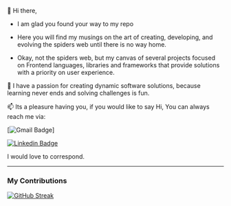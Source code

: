 👋   Hi there,

 -   I am glad you found your way to my repo
 
 -   Here you will find my musings on the art of creating, developing, and evolving the spiders web until there is no way home. 

 -   Okay, not the spiders web, but my canvas of several projects focused on Frontend languages, libraries and frameworks 
     that provide solutions with a priority on user experience.
 
💞️ I have a passion for creating dynamic software solutions, 
   because learning never ends and solving challenges is fun.

📫 Its a pleasure having you, 
    if you would like to say Hi,
      You can always reach me via:

    
[![Gmail Badge](https://img.shields.io/badge/Bianca%20Uche-D14836?style=for-the-badge&logo=gmail&logoColor=white)]
    

[![Linkedin Badge](https://img.shields.io/badge/Bianca%20Uche-2D425E?style=for-the-badge&logo=Linkedin&logoColor=white&link=https://www.linkedin.com/in/bianca-uche/)](https://www.linkedin.com/in/bianca-uche/)

   I would love to correspond.

---    

<!---
Erudite885/Erudite885 is a ✨ special ✨ repository because its `README.md` (this file) appears on your GitHub profile.
You can click the Preview link to take a look at your changes.
--->


### My Contributions

[![GitHub Streak](https://streak-stats.demolab.com/?user=Erudite885&currStreakNum=2FD3EB&fire=pink&sideLabels=F00&date_format=[Y.]n.j)](https://git.io/streak-stats)
